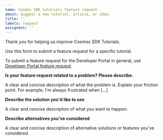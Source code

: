 ```yaml
---
name: Cosmos SDK tutorials feature request
about: Suggest a new tutorial, article, or idea.
title: ''
labels: request
assignees: ''
---
```


Thank you for helping us improve Cosmos SDK Tutorials.

Use this form to submit a feature request for a specific tutorial.

To submit a feature request for the Developer Portal in general, use [Developer Portal feature request](devportal-feature-request.md).

**Is your feature request related to a problem? Please describe.**

A clear and concise description of what the problem is. Explain your friction point. For example, I'm always frustrated when [...]

**Describe the solution you'd like to see**

A clear and concise description of what you want to happen.

**Describe alternatives you've considered**

A clear and concise description of alternative solutions or features you've considered.
